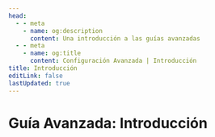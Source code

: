 ```yaml
---
head:
  - - meta
    - name: og:description
      content: Una introducción a las guías avanzadas
  - - meta
    - name: og:title
      content: Configuración Avanzada | Introducción
title: Introducción
editLink: false
lastUpdated: true
---
```

# Guía Avanzada: Introducción